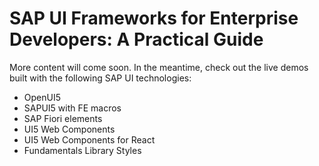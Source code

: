 # SAP UI Frameworks for Enterprise Developers: A Practical Guide

More content will come soon. In the meantime, check out the live demos built with the following SAP UI technologies:

- OpenUI5
- SAPUI5 with FE macros
- SAP Fiori elements
- UI5 Web Components
- UI5 Web Components for React
- Fundamentals Library Styles
